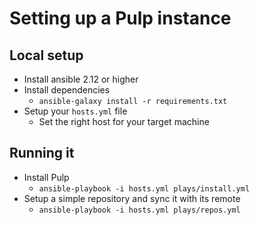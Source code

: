 # Setting up a Pulp instance

## Local setup

- Install ansible 2.12 or higher
- Install dependencies
    - `ansible-galaxy install -r requirements.txt`
- Setup your `hosts.yml` file
    - Set the right host for your target machine

## Running it

- Install Pulp
    - `ansible-playbook -i hosts.yml plays/install.yml`
- Setup a simple repository and sync it with its remote
    - `ansible-playbook -i hosts.yml plays/repos.yml`

